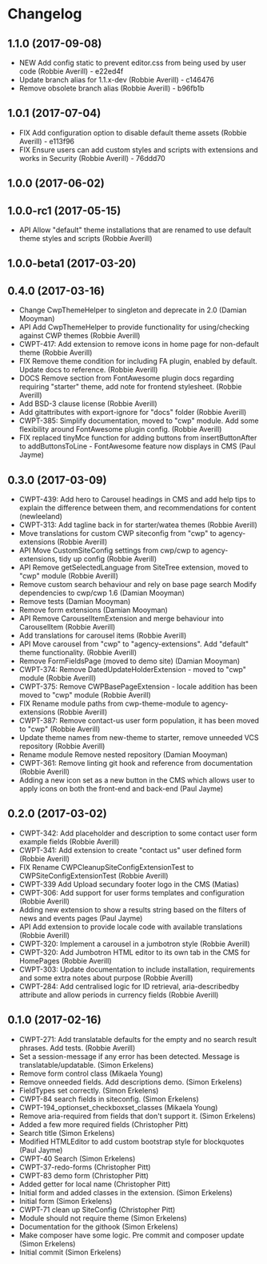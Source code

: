 # Changelog

## 1.1.0 (2017-09-08)

* NEW Add config static to prevent editor.css from being used by user code (Robbie Averill) - e22ed4f
* Update branch alias for 1.1.x-dev (Robbie Averill) - c146476
* Remove obsolete branch alias (Robbie Averill) - b96fb1b

## 1.0.1 (2017-07-04)

* FIX Add configuration option to disable default theme assets (Robbie Averill) - e113f96
* FIX Ensure users can add custom styles and scripts with extensions and works in Security (Robbie Averill) - 76ddd70

## 1.0.0 (2017-06-02)
## 1.0.0-rc1 (2017-05-15)

* API Allow "default" theme installations that are renamed to use default theme styles and scripts (Robbie Averill)

## 1.0.0-beta1 (2017-03-20)
## 0.4.0 (2017-03-16)

* Change CwpThemeHelper to singleton and deprecate in 2.0 (Damian Mooyman)
* API Add CwpThemeHelper to provide functionality for using/checking against CWP themes (Robbie Averill)
* CWPT-417: Add extension to remove icons in home page for non-default theme (Robbie Averill)
* FIX Remove theme condition for including FA plugin, enabled by default. Update docs to reference. (Robbie Averill)
* DOCS Remove section from FontAwesome plugin docs regarding requiring "starter" theme, add note for frontend stylesheet. (Robbie Averill)
* Add BSD-3 clause license (Robbie Averill)
* Add gitattributes with export-ignore for "docs" folder (Robbie Averill)
* CWPT-385: Simplify documentation, moved to "cwp" module. Add some flexibility around FontAwesome plugin config. (Robbie Averill)
* FIX replaced tinyMce function for adding buttons from insertButtonAfter to addButtonsToLine - FontAwesome feature now displays in CMS (Paul Jayme)

## 0.3.0 (2017-03-09)

* CWPT-439: Add hero to Carousel headings in CMS and add help tips to explain the difference between them, and recommendations for content (newleeland)
* CWPT-313: Add tagline back in for starter/watea themes (Robbie Averill)
* Move translations for custom CWP siteconfig from "cwp" to agency-extensions (Robbie Averill)
* API Move CustomSiteConfig settings from cwp/cwp to agency-extensions, tidy up config (Robbie Averill)
* API Remove getSelectedLanguage from SiteTree extension, moved to "cwp" module (Robbie Averill)
* Remove custom search behaviour and rely on base page search Modify dependencies to cwp/cwp 1.6 (Damian Mooyman)
* Remove tests (Damian Mooyman)
* Remove form extensions (Damian Mooyman)
* API Remove CarouselItemExtension and merge behaviour into CarouselItem (Robbie Averill)
* Add translations for carousel items (Robbie Averill)
* API Move carousel from "cwp" to "agency-extensions". Add "default" theme functionality. (Robbie Averill)
* Remove FormFieldsPage (moved to demo site) (Damian Mooyman)
* CWPT-374: Remove DatedUpdateHolderExtension - moved to "cwp" module (Robbie Averill)
* CWPT-375: Remove CWPBasePageExtension - locale addition has been moved to "cwp" module (Robbie Averill)
* FIX Rename module paths from cwp-theme-module to agency-extensions (Robbie Averill)
* CWPT-387: Remove contact-us user form population, it has been moved to "cwp" (Robbie Averill)
* Update theme names from new-theme to starter, remove unneeded VCS repository (Robbie Averill)
* Rename module Remove nested repository (Damian Mooyman)
* CWPT-361: Remove linting git hook and reference from documentation (Robbie Averill)
* Adding a new icon set as a new button in the CMS which allows user to apply icons on both the front-end and back-end (Paul Jayme)

## 0.2.0 (2017-03-02)

* CWPT-342: Add placeholder and description to some contact user form example fields (Robbie Averill)
* CWPT-341: Add extension to create "contact us" user defined form (Robbie Averill)
* FIX Rename CWPCleanupSiteConfigExtensionTest to CWPSiteConfigExtensionTest (Robbie Averill)
* CWPT-339 Add Upload secundary footer logo in the CMS (Matias)
* CWPT-306: Add support for user forms templates and configuration (Robbie Averill)
* Adding new extension to show a results string based on the filters of news and events pages (Paul Jayme)
* API Add extension to provide locale code with available translations (Robbie Averill)
* CWPT-320: Implement a carousel in a jumbotron style (Robbie Averill)
* CWPT-320: Add Jumbotron HTML editor to its own tab in the CMS for HomePages (Robbie Averill)
* CWPT-303: Update documentation to include installation, requirements and some extra notes about purpose (Robbie Averill)
* CWPT-284: Add centralised logic for ID retrieval, aria-describedby attribute and allow periods in currency fields (Robbie Averill)

## 0.1.0 (2017-02-16)

* CWPT-271: Add translatable defaults for the empty and no search result phrases. Add tests. (Robbie Averill)
* Set a session-message if any error has been detected. Message is translatable/updatable. (Simon Erkelens)
* Remove form control class (Mikaela Young)
* Remove onneeded fields. Add descriptions demo. (Simon Erkelens)
* FieldTypes set correctly. (Simon Erkelens)
* CWPT-84 search fields in siteconfig. (Simon Erkelens)
* CWPT-194_optionset_checkboxset_classes (Mikaela Young)
* Remove aria-required from fields that don't support it. (Simon Erkelens)
* Added a few more required fields (Christopher Pitt)
* Search title (Simon Erkelens)
* Modified HTMLEditor to add custom bootstrap style for blockquotes (Paul Jayme)
* CWPT-40 Search (Simon Erkelens)
* CWPT-37-redo-forms (Christopher Pitt)
* CWPT-83 demo form (Christopher Pitt)
* Added getter for local name (Christopher Pitt)
* Initial form and added classes in the extension. (Simon Erkelens)
* Initial form (Simon Erkelens)
* CWPT-71 clean up SiteConfig (Christopher Pitt)
* Module should not require theme (Simon Erkelens)
* Documentation for the githook (Simon Erkelens)
* Make composer have some logic. Pre commit and composer update (Simon Erkelens)
* Initial commit (Simon Erkelens)
